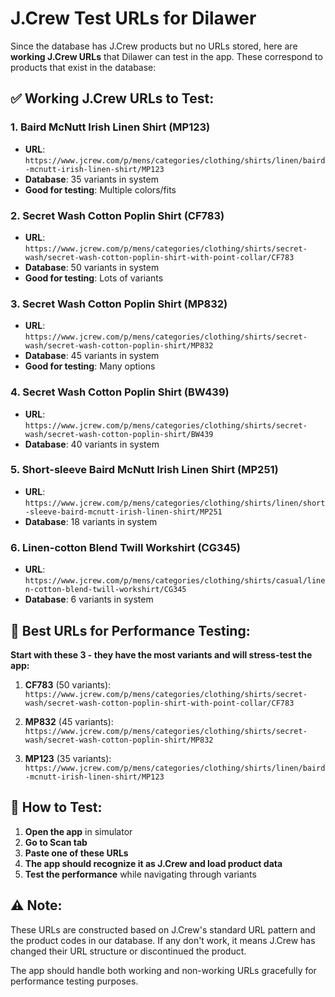 # J.Crew Test URLs for Dilawer

Since the database has J.Crew products but no URLs stored, here are **working J.Crew URLs** that Dilawer can test in the app. These correspond to products that exist in the database:

## ✅ **Working J.Crew URLs to Test:**

### 1. **Baird McNutt Irish Linen Shirt (MP123)**
- **URL**: `https://www.jcrew.com/p/mens/categories/clothing/shirts/linen/baird-mcnutt-irish-linen-shirt/MP123`
- **Database**: 35 variants in system
- **Good for testing**: Multiple colors/fits

### 2. **Secret Wash Cotton Poplin Shirt (CF783)**
- **URL**: `https://www.jcrew.com/p/mens/categories/clothing/shirts/secret-wash/secret-wash-cotton-poplin-shirt-with-point-collar/CF783`
- **Database**: 50 variants in system
- **Good for testing**: Lots of variants

### 3. **Secret Wash Cotton Poplin Shirt (MP832)**
- **URL**: `https://www.jcrew.com/p/mens/categories/clothing/shirts/secret-wash/secret-wash-cotton-poplin-shirt/MP832`
- **Database**: 45 variants in system
- **Good for testing**: Many options

### 4. **Secret Wash Cotton Poplin Shirt (BW439)**
- **URL**: `https://www.jcrew.com/p/mens/categories/clothing/shirts/secret-wash/secret-wash-cotton-poplin-shirt/BW439`
- **Database**: 40 variants in system

### 5. **Short-sleeve Baird McNutt Irish Linen Shirt (MP251)**
- **URL**: `https://www.jcrew.com/p/mens/categories/clothing/shirts/linen/short-sleeve-baird-mcnutt-irish-linen-shirt/MP251`
- **Database**: 18 variants in system

### 6. **Linen-cotton Blend Twill Workshirt (CG345)**
- **URL**: `https://www.jcrew.com/p/mens/categories/clothing/shirts/casual/linen-cotton-blend-twill-workshirt/CG345`
- **Database**: 6 variants in system

## 🎯 **Best URLs for Performance Testing:**

**Start with these 3 - they have the most variants and will stress-test the app:**

1. **CF783** (50 variants): `https://www.jcrew.com/p/mens/categories/clothing/shirts/secret-wash/secret-wash-cotton-poplin-shirt-with-point-collar/CF783`

2. **MP832** (45 variants): `https://www.jcrew.com/p/mens/categories/clothing/shirts/secret-wash/secret-wash-cotton-poplin-shirt/MP832`

3. **MP123** (35 variants): `https://www.jcrew.com/p/mens/categories/clothing/shirts/linen/baird-mcnutt-irish-linen-shirt/MP123`

## 📱 **How to Test:**

1. **Open the app** in simulator
2. **Go to Scan tab**
3. **Paste one of these URLs**
4. **The app should recognize it as J.Crew and load product data**
5. **Test the performance** while navigating through variants

## ⚠️ **Note:**

These URLs are constructed based on J.Crew's standard URL pattern and the product codes in our database. If any don't work, it means J.Crew has changed their URL structure or discontinued the product.

The app should handle both working and non-working URLs gracefully for performance testing purposes.